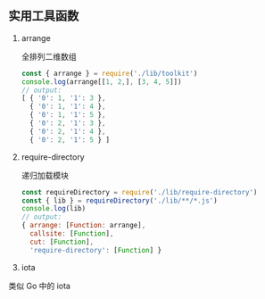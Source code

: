 ## 实用工具函数
1. arrange

   全排列二维数组

   ```javascript
   const { arrange } = require('./lib/toolkit')
   console.log(arrange[[1, 2,], [3, 4, 5]])
   // output:
   [ { '0': 1, '1': 3 },
     { '0': 1, '1': 4 },
     { '0': 1, '1': 5 },
     { '0': 2, '1': 3 },
     { '0': 2, '1': 4 },
     { '0': 2, '1': 5 } ]
   ```

2. require-directory

   递归加载模块

   ```javascript
   const requireDirectory = require('./lib/require-directory')
   const { lib } = requireDirectory('./lib/**/*.js')
   console.log(lib)
   // output:
   { arrange: [Function: arrange],
     callsite: [Function],
     cut: [Function],
     'require-directory': [Function] }
   ```

3. iota

  类似 Go 中的 iota

